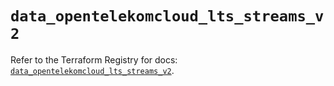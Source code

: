 # `data_opentelekomcloud_lts_streams_v2`

Refer to the Terraform Registry for docs: [`data_opentelekomcloud_lts_streams_v2`](https://registry.terraform.io/providers/opentelekomcloud/opentelekomcloud/1.36.49/docs/data-sources/lts_streams_v2).
